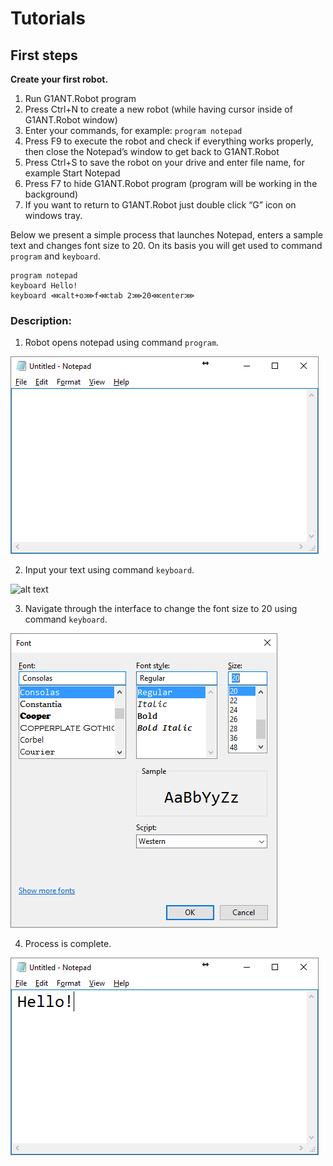 # Tutorials

## First steps

**Create your first robot.**

1. Run G1ANT.Robot program
2. Press Ctrl+N to create a new robot (while having cursor inside of G1ANT.Robot window)
3. Enter your commands, for example: `program notepad`
4. Press F9 to execute the robot and check if everything works properly, then close the Notepad’s window to get back to G1ANT.Robot
5. Press Ctrl+S to save the robot on your drive and enter file name, for example Start Notepad
6. Press F7 to hide G1ANT.Robot program (program will be working in the background)
7. If you want to return to G1ANT.Robot just double click “G” icon on windows tray.

Below we present a simple process that launches Notepad, enters a sample text and changes font size to 20.
On its basis you will get used to command `program` and `keyboard`.

```G1ANT
program notepad
keyboard Hello!
keyboard ⋘alt+o⋙f⋘tab 2⋙20⋘enter⋙
```

### Description:

1. Robot opens notepad using command `program`.

![alt text](https://github.com/G1ANT-Robot/G1ANT.Docs/blob/master/Getting-Started/Images/notepad1.png)

2. Input your text using command `keyboard`.

![alt text](https://github.com/G1ANT-Robot/G1ANT.Manual/blob/master/Getting-Started/Images/notepad2.png)

3. Navigate through the interface to change the font size to 20 using command `keyboard`.

![alt text](https://github.com/G1ANT-Robot/G1ANT.Manual/blob/master/Getting-Started/Images/notepad3.png)

4. Process is complete.

![alt text](https://github.com/G1ANT-Robot/G1ANT.Manual/blob/master/Getting-Started/Images/notepad4.png)

